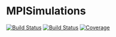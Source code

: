 # MPISimulations

[![Build Status](https://travis-ci.com/github/MagneticParticleImaging/MPISimulations.jl.svg?branch=master)](https://travis-ci.com/MagneticParticleImaging/MPISimulations.jl)
[![Build Status](https://ci.appveyor.com/api/projects/status/github/MagneticParticleImaging/MPISimulations.jl?svg=true)](https://ci.appveyor.com/project/MagneticParticleImaging/MPISimulations-jl)
[![Coverage](https://codecov.io/gh/MagneticParticleImaging/MPISimulations.jl/branch/master/graph/badge.svg)](https://codecov.io/gh/MagneticParticleImaging/MPISimulations.jl)
